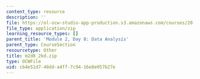 ```yaml
---
content_type: resource
description: ''
file: https://ol-ocw-studio-app-production.s3.amazonaws.com/courses/20-109-laboratory-fundamentals-in-biological-engineering-spring-2010/cb4e51d748dda4ff7c9416e8e057b27e_m2d8_2kd.zip
file_type: application/zip
learning_resource_types: []
parent_title: 'Module 2, Day 8: Data Analysis'
parent_type: CourseSection
resourcetype: Other
title: m2d8_2kd.zip
type: OCWFile
uid: cb4e51d7-48dd-a4ff-7c94-16e8e057b27e
---
```

